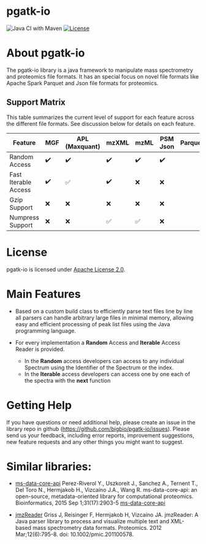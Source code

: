 pgatk-io
===============
![Java CI with Maven](https://github.com/bigbio/pgatk-io/workflows/Java%20CI%20with%20Maven/badge.svg?branch=master) 
[![License](https://img.shields.io/badge/License-Apache%202.0-blue.svg)](https://opensource.org/licenses/Apache-2.0) 

# About pgatk-io

The pgatk-io library is a java framework to manipulate mass spectrometry and proteomics file formats. It has an special focus on novel file formats like Apache Spark Parquet and Json file formats for proteomics.  
 
## Support Matrix

This table summarizes the current level of support for each feature across the different file formats. See discussion
below for details on each feature.

| Feature              | MGF                | APL (Maxquant)         | mzXML               | mzML                 | PSM Json                |Parquet                 |
| ---------------------|--------------------|------------------------|---------------------|----------------------|---------------------|------------------------|
| Random Access        | :heavy_check_mark: | :heavy_check_mark:     | :heavy_check_mark:  | :heavy_check_mark:   | :heavy_check_mark:  |                        |
| Fast Iterable Access | :heavy_check_mark: | :white_check_mark:     | :heavy_check_mark:  | :x:                  | :x:                 |                        |
| Gzip Support         | :x:                | :x:                    | :x:                 | :x:                  |:x:                  |                        |
| Numpress Support     | :x:                | :x:                    | :white_check_mark:  | :white_check_mark:   |:x:                  |                        | 

# License

 pgatk-io is licensed under [Apache License 2.0](http://www.apache.org/licenses/LICENSE-2.0.txt).

# Main Features

- Based on a custom build class to efficiently parse text files line by line all parsers can handle arbitrary large files in minimal memory, allowing easy and efficient processing of peak
list files using the Java programming language. 

- For every implementation a **Random** Access and **Iterable** Access Reader is provided. 
   - In the **Random** access developers can access to any individual Spectrum using the Identifier of the Spectrum or the index. 
   - In the **Iterable** access developers can access one by one each of the spectra with the **next** function   

# Getting Help

If you have questions or need additional help, please create an issue in the library repo in github (https://github.com/bigbio/pgatk-io/issues). Please send us your feedback, including error reports, improvement suggestions, 
new feature requests and any other things you might want to suggest.

# Similar libraries:

* [ms-data-core-api](https://github.com/PRIDE-Utilities/ms-data-core-api) Perez-Riverol Y., Uszkoreit J., Sanchez A., Ternent T., Del Toro N., Hermjakob H., Vizcaíno J.A., Wang R. ms-data-core-api: an open-source, metadata-oriented library for computational proteomics. Bioinformatics, 2015 Sep 1;31(17):2903-5 [ms-data-core-api](http://bioinformatics.oxfordjournals.org/content/31/17/2903.long)

* [jmzReader](https://github.com/PRIDE-Utilities/jmzReader)  Griss J, Reisinger F, Hermjakob H, Vizcaíno JA. jmzReader: A Java parser library to process and visualize multiple text and XML-based mass spectrometry data formats. Proteomics. 2012 Mar;12(6):795-8. doi: 10.1002/pmic.201100578.
                                                            
                                                           
